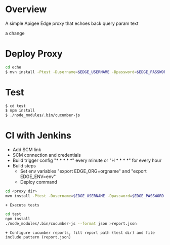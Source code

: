# Overview
A simple Apigee Edge proxy that echoes back query param text

a change

# Deploy Proxy

```sh
cd echo
$ mvn install -Ptest -Dusername=$EDGE_USERNAME -Dpassword=$EDGE_PASSWORD -Dorg=$EDGE_ORG -Denv=$EDGE_ENV
```

# Test

```bash
$ cd test
$ npm install
$ ./node_modules/.bin/cucumber-js
```

# CI with Jenkins

- Add SCM link
- SCM connection and credentials
- Build trigger config "* * * * *" every minute or "H * * * *" for every hour
- Build steps
	+ Set env variables "export EDGE_ORG=orgname" and "export EDGE_ENV=env"
	+ Deploy command

```sh
cd <proxy dir>
mvn install -Ptest -Dusername=$EDGE_USERNAME -Dpassword=$EDGE_PASSWORD -Dorg=$EDGE_ORG -Denv=$EDGE_ENV
```
	+ Execute tests

```sh
cd test
npm install
./node_modules/.bin/cucumber-js --format json >report.json
```
	+ Configure cucumber reports, fill report path (test dir) and file include pattern (report.json)

